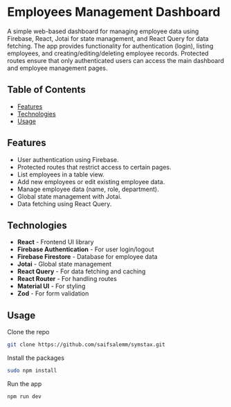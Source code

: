 # Employees Management Dashboard

A simple web-based dashboard for managing employee data using Firebase, React, Jotai for state management, and React Query for data fetching. The app provides functionality for authentication (login), listing employees, and creating/editing/deleting employee records. Protected routes ensure that only authenticated users can access the main dashboard and employee management pages.

## Table of Contents
- [Features](#features)
- [Technologies](#technologies)
- [Usage](#usage)

## Features
- User authentication using Firebase.
- Protected routes that restrict access to certain pages.
- List employees in a table view.
- Add new employees or edit existing employee data.
- Manage employee data (name, role, department).
- Global state management with Jotai.
- Data fetching using React Query.

## Technologies
- **React** - Frontend UI library
- **Firebase Authentication** - For user login/logout
- **Firebase Firestore** - Database for employee data
- **Jotai** - Global state management
- **React Query** - For data fetching and caching
- **React Router** - For handling routes
- **Material UI** - For styling
- **Zod** - For form validation

## Usage
Clone the repo
```bash
git clone https://github.com/saifsalemm/symstax.git
```

Install the packages
```bash
sudo npm install
```

Run the app
```bash
npm run dev
```